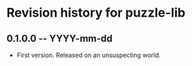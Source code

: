 # Revision history for puzzle-lib

## 0.1.0.0 -- YYYY-mm-dd

* First version. Released on an unsuspecting world.
